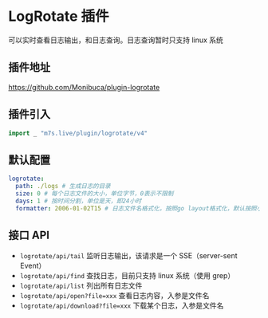 # LogRotate 插件

可以实时查看日志输出，和日志查询。日志查询暂时只支持 linux 系统

## 插件地址

https://github.com/Monibuca/plugin-logrotate

## 插件引入

```go
import _ "m7s.live/plugin/logrotate/v4"
```

## 默认配置

```yaml
logrotate:
  path: ./logs # 生成日志的目录
  size: 0 # 每个日志文件的大小，单位字节，0表示不限制
  days: 1 # 按时间分割，单位是天，即24小时
  formatter: 2006-01-02T15 # 日志文件名格式化，按照go layout格式化，默认按照小时
```

## 接口 API

- `logrotate/api/tail` 监听日志输出，该请求是一个 SSE（server-sent Event）
- `logrotate/api/find` 查找日志，目前只支持 linux 系统（使用 grep）
- `logrotate/api/list` 列出所有日志文件
- `logrotate/api/open?file=xxx` 查看日志内容，入参是文件名
- `logrotate/api/download?file=xxx` 下载某个日志，入参是文件名
